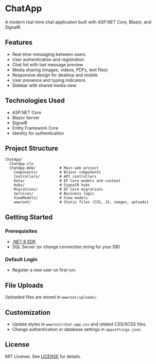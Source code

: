 # ChatApp

A modern real-time chat application built with ASP.NET Core, Blazor, and SignalR.

## Features
- Real-time messaging between users
- User authentication and registration
- Chat list with last message preview
- Media sharing (images, videos, PDFs, text files)
- Responsive design for desktop and mobile
- User presence and typing indicators
- Sidebar with shared media view

## Technologies Used
- ASP.NET Core
- Blazor Server
- SignalR
- Entity Framework Core
- Identity for authentication

## Project Structure
```
ChatApp/
  ChatApp.sln
  ChatApp.Web/           # Main web project
    Components/          # Blazor components
    Controllers/         # API controllers
    Data/                # EF Core models and context
    Hubs/                # SignalR hubs
    Migrations/          # EF Core migrations
    Services/            # Business logic
    ViewModels/          # View models
    wwwroot/             # Static files (CSS, JS, images, uploads)
```

## Getting Started

### Prerequisites
- [.NET 8 SDK](https://dotnet.microsoft.com/download)
- SQL Server (or change connection string for your DB)

### Default Login
- Register a new user on first run.

## File Uploads
Uploaded files are stored in `wwwroot/uploads/`.

## Customization
- Update styles in `wwwroot/chat-app.css` and related CSS/SCSS files.
- Change authentication or database settings in `appsettings.json`.

## License
MIT License. See [LICENSE](LICENSE) for details. 